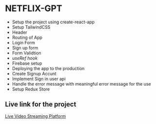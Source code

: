 
# NETFLIX-GPT

- Setup the project using create-react-app
- Setup TailwindCSS
- Header
- Routing of App
- Login Form
- Sign up form
- Form Validtion
- *useRef hook*
- Firebase setup
- Deploying the app to the production
- Create Signup Accunt
- Implement Sign in user api 
- Handle the error message with meaningful error message for the use
- Setup Redux Store


## Live link for the project

[Live Video Streaming Platform](https://video-streaming-7ed35.firebaseapp.com/)